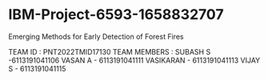 # IBM-Project-6593-1658832707
Emerging Methods for Early Detection of Forest Fires

TEAM ID : PNT2022TMID17130
TEAM MEMBERS :
SUBASH S -6113191041106
VASAN A - 6113191041111
VASIKARAN - 6113191041113
VIJAY S - 6113191041115

